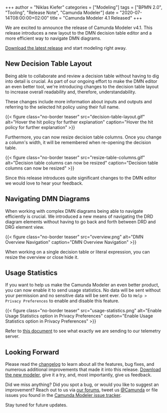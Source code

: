 +++
author = "Niklas Kiefer"
categories = ["Modeling"]
tags = ["BPMN 2.0", "Tooling", "Release Note", "Camunda Modeler"]
date = "2020-07-14T08:00:00+02:00"
title = "Camunda Modeler 4.1 Released"
+++

We are excited to announce the release of Camunda Modeler v4.1. This release introduces a new layout to the DMN decision table editor and a more efficient way to navigate DMN diagrams.

[Download the latest release](https://camunda.com/download/modeler/) and start modeling right away.

<!--more-->

## New Decision Table Layout

Being able to collaborate and review a decision table without having to dig into detail is crucial. As part of our ongoing effort to make the DMN editor an even better tool, we're introducing changes to the decision table layout to increase overall readability and, therefore, understandability. 

These changes include more information about inputs and outputs and referring to the selected hit policy using their full name.

{{< figure class="no-border teaser" src="decision-table-layout.gif" alt="Hover the hit policy for further explanation" caption="Hover the hit policy for further explanation" >}}

Furthermore, you can now resize decision table columns. Once you change a column's width, it will be remembered when re-opening the decision table.

{{< figure class="no-border teaser" src="resize-table-columns.gif" alt="Decision table columns can now be resized" caption="Decision table columns can now be resized" >}}

Since this release introduces quite significant changes to the DMN editor we would love to hear your feedback.


## Navigating DMN Diagrams

When working with complex DMN diagrams being able to navigate efficiently is crucial. We introduced a new means of navigating the DRD diagram elements without having to go back and forth between DRD and DRG element view.

{{< figure class="no-border teaser" src="overview.png" alt="DMN Overview Navigation" caption="DMN Overview Navigation" >}}

When working on a single decision table or literal expression, you can resize the overview or close hide it.

## Usage Statistics

If you want to help us make the Camunda Modeler an even better product, you can now enable it to send usage statistics. No data will be sent without your permission and no sensitive data will be sent ever. Go to `Help > Privacy Preferences` to enable and disable this feature.

{{< figure class="no-border teaser" src="usage-statistics.png" alt="Enable Usage Statistics option in Privacy Preferences" caption="Enable Usage Statistics option in Privacy Preferences" >}}

Refer to [this document](https://github.com/camunda/camunda-modeler/tree/master/docs/telemetry) to see what exactly we are sending to our telemetry server.

## Looking Forward

Please read the [changelog](https://github.com/camunda/camunda-modeler/blob/master/CHANGELOG.md) to learn about all the features, bug fixes, and numerous additional improvements that made it into this release. [Download the new modeler](https://camunda.com/download/modeler/), give it a try, and, most importantly, give us feedback.

Did we miss anything? Did you spot a bug, or would you like to suggest an improvement? Reach out to us via [our forums](https://forum.camunda.org/c/modeler), tweet us [@Camunda](https://twitter.com/Camunda) or file issues you found in the [Camunda Modeler issue tracker](https://github.com/camunda/camunda-modeler/issues/new/choose).

Stay tuned for future updates.
